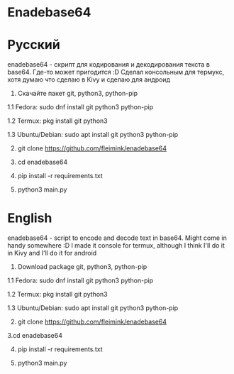  # Enadebase64

 # Русский
enadebase64 - скрипт для кодирования и декодирования текста в base64. Где-то может пригодится :D
Сделал консольным для термукс, хотя думаю что сделаю в Кivy и сделаю для андроид

1. Скачайте пакет git, python3, python-pip 

1.1 Fedora: sudo dnf install git python3 python-pip 

1.2 Termux: pkg install git python3

1.3 Ubuntu/Debian: sudo apt install git python3 python-pip 

2. git clone https://github.com/fleimink/enadebase64

3. cd enadebase64

4. pip install -r requirements.txt 

5. python3 main.py 


 # English
enadebase64 - script to encode and decode text in base64. Might come in handy somewhere :D
I made it console for termux, although I think I'll do it in Kivy and I'll do it for android

1. Download package git, python3, python-pip

1.1 Fedora: sudo dnf install git python3 python-pip

1.2 Termux: pkg install git python3

1.3 Ubuntu/Debian: sudo apt install git python3 python-pip

2. git clone https://github.com/fleimink/enadebase64

3.cd enadebase64

4. pip install -r requirements.txt

5. python3 main.py
